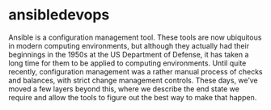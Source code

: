 # ansibledevops

Ansible is a configuration management tool. These tools are now ubiquitous in modern computing environments, but although they actually had their beginnings in the 1950s at the US Department of Defense, it has taken a long time for them to be applied to computing environments. Until quite recently, configuration management was a rather manual process of checks and balances, with strict change management controls. These days, we’ve moved a few layers beyond this, where we describe the end state we require and allow the tools to figure out the best way to make that happen.


